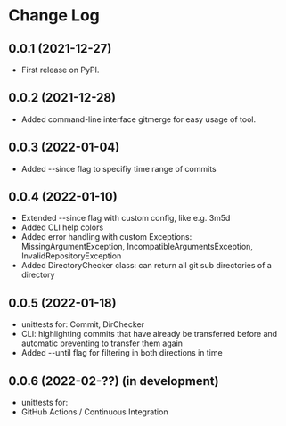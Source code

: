 Change Log
==========

0.0.1 (2021-12-27)
------------------

* First release on PyPI.

0.0.2 (2021-12-28)
------------------

* Added command-line interface gitmerge for easy usage of tool.

0.0.3 (2022-01-04)
------------------

* Added --since flag to specifiy time range of commits

0.0.4 (2022-01-10)
------------------

* Extended --since flag with custom config, like e.g. 3m5d
* Added CLI help colors
* Added error handling with custom Exceptions: MissingArgumentException, IncompatibleArgumentsException, InvalidRepositoryException
* Added DirectoryChecker class: can return all git sub directories of a directory

0.0.5 (2022-01-18)
------------------

* unittests for: Commit, DirChecker
* CLI: highlighting commits that have already be transferred before and automatic preventing to transfer them again
* Added --until flag for filtering in both directions in time

0.0.6 (2022-02-??) (in development)
------------------

* unittests for:  
* GitHub Actions / Continuous Integration
